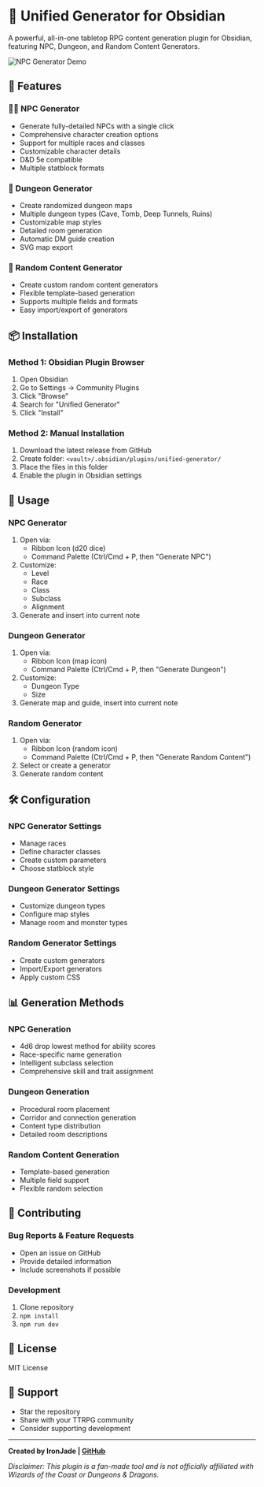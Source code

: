 # 🎲 Unified Generator for Obsidian

A powerful, all-in-one tabletop RPG content generation plugin for Obsidian, featuring NPC, Dungeon, and Random Content Generators.

![NPC Generator Demo](demo.gif)

## 🌟 Features

### 🧙‍♀️ NPC Generator
- Generate fully-detailed NPCs with a single click
- Comprehensive character creation options
- Support for multiple races and classes
- Customizable character details
- D&D 5e compatible
- Multiple statblock formats

### 🏰 Dungeon Generator
- Create randomized dungeon maps
- Multiple dungeon types (Cave, Tomb, Deep Tunnels, Ruins)
- Customizable map styles
- Detailed room generation
- Automatic DM guide creation
- SVG map export

### 🎲 Random Content Generator
- Create custom random content generators
- Flexible template-based generation
- Supports multiple fields and formats
- Easy import/export of generators

## 📦 Installation

### Method 1: Obsidian Plugin Browser
1. Open Obsidian
2. Go to Settings → Community Plugins
3. Click "Browse"
4. Search for "Unified Generator"
5. Click "Install"

### Method 2: Manual Installation
1. Download the latest release from GitHub
2. Create folder: `<vault>/.obsidian/plugins/unified-generator/`
3. Place the files in this folder
4. Enable the plugin in Obsidian settings

## 🚀 Usage

### NPC Generator
1. Open via:
   - Ribbon Icon (d20 dice)
   - Command Palette (Ctrl/Cmd + P, then "Generate NPC")
2. Customize:
   - Level
   - Race
   - Class
   - Subclass
   - Alignment
3. Generate and insert into current note

### Dungeon Generator
1. Open via:
   - Ribbon Icon (map icon)
   - Command Palette (Ctrl/Cmd + P, then "Generate Dungeon")
2. Customize:
   - Dungeon Type
   - Size
3. Generate map and guide, insert into current note

### Random Generator
1. Open via:
   - Ribbon Icon (random icon)
   - Command Palette (Ctrl/Cmd + P, then "Generate Random Content")
2. Select or create a generator
3. Generate random content

## 🛠 Configuration

### NPC Generator Settings
- Manage races
- Define character classes
- Create custom parameters
- Choose statblock style

### Dungeon Generator Settings
- Customize dungeon types
- Configure map styles
- Manage room and monster types

### Random Generator Settings
- Create custom generators
- Import/Export generators
- Apply custom CSS

## 📊 Generation Methods

### NPC Generation
- 4d6 drop lowest method for ability scores
- Race-specific name generation
- Intelligent subclass selection
- Comprehensive skill and trait assignment

### Dungeon Generation
- Procedural room placement
- Corridor and connection generation
- Content type distribution
- Detailed room descriptions

### Random Content Generation
- Template-based generation
- Multiple field support
- Flexible random selection

## 🤝 Contributing

### Bug Reports & Feature Requests
- Open an issue on GitHub
- Provide detailed information
- Include screenshots if possible

### Development
1. Clone repository
2. `npm install`
3. `npm run dev`

## 📜 License
MIT License

## 🙏 Support
- Star the repository
- Share with your TTRPG community
- Consider supporting development

---

**Created by IronJade | [GitHub](https://github.com/IronJade)**

*Disclaimer: This plugin is a fan-made tool and is not officially affiliated with Wizards of the Coast or Dungeons & Dragons.*
